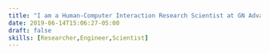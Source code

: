 ```yaml
---
title: "I am a Human-Computer Interaction Research Scientist at GN Advanced Science, founder and chair of ChicagoCHI and co-founder of PICKLE. I also consult startups and companies on HCI, UX, Virtual Reality, Augmented Reality and emerging technologies"
date: 2019-06-14T15:06:27-05:00
draft: false
skills: [Researcher,Engineer,Scientist]
---
```



